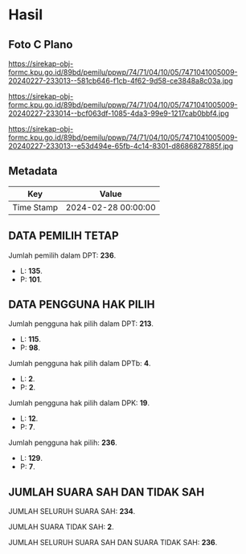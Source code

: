 # Hasil

## Foto C Plano

https://sirekap-obj-formc.kpu.go.id/89bd/pemilu/ppwp/74/71/04/10/05/7471041005009-20240227-233013--581cb646-f1cb-4f62-9d58-ce3848a8c03a.jpg

https://sirekap-obj-formc.kpu.go.id/89bd/pemilu/ppwp/74/71/04/10/05/7471041005009-20240227-233014--bcf063df-1085-4da3-99e9-1217cab0bbf4.jpg

https://sirekap-obj-formc.kpu.go.id/89bd/pemilu/ppwp/74/71/04/10/05/7471041005009-20240227-233013--e53d494e-65fb-4c14-8301-d8686827885f.jpg


## Metadata

| Key        | Value               |
| ---------- | ------------------- |
| Time Stamp | 2024-02-28 00:00:00 |


## DATA PEMILIH TETAP

Jumlah pemilih dalam DPT: **236**.
 * L: **135**.
 * P: **101**.

## DATA PENGGUNA HAK PILIH

Jumlah pengguna hak pilih dalam DPT: **213**.
 * L: **115**.
 * P: **98**.

Jumlah pengguna hak pilih dalam DPTb: **4**.
 * L: **2**.
 * P: **2**.

Jumlah pengguna hak pilih dalam DPK: **19**.
 * L: **12**.
 * P: **7**.

Jumlah pengguna hak pilih: **236**.
 * L: **129**.
 * P: **7**.

## JUMLAH SUARA SAH DAN TIDAK SAH

JUMLAH SELURUH SUARA SAH: **234**.

JUMLAH SUARA TIDAK SAH: **2**.

JUMLAH SELURUH SUARA SAH DAN SUARA TIDAK SAH: **236**.


